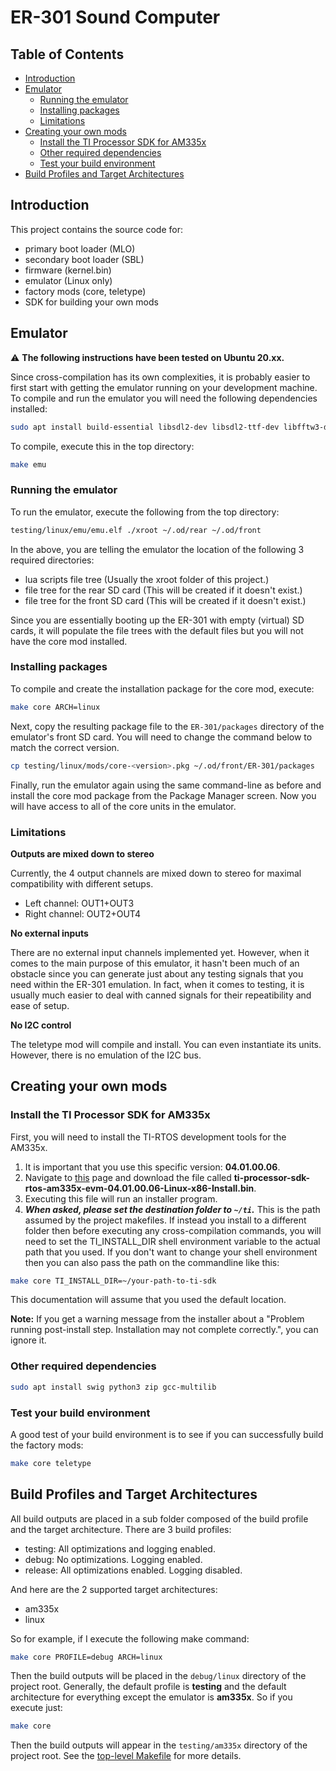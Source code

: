 # ER-301 Sound Computer

## Table of Contents

  * [Introduction](#introduction)
  * [Emulator](#emulator)
    + [Running the emulator](#running-the-emulator)
    + [Installing packages](#installing-packages)
    + [Limitations](#limitations)
  * [Creating your own mods](#creating-your-own-mods)
    + [Install the TI Processor SDK for AM335x](#install-the-ti-processor-sdk-for-am335x)
    + [Other required dependencies](#other-required-dependencies)
    + [Test your build environment](#test-your-build-environment)
  * [Build Profiles and Target Architectures](#build-profiles-and-target-architectures)

## Introduction

This project contains the source code for:
* primary boot loader (MLO)
* secondary boot loader (SBL)
* firmware (kernel.bin)
* emulator (Linux only)
* factory mods (core, teletype)
* SDK for building your own mods

## Emulator

:warning: **The following instructions have been tested on Ubuntu 20.xx.**

Since cross-compilation has its own complexities, it is probably easier to first start with getting the emulator running on your development machine.  To compile and run the emulator you will need the following dependencies installed:

```bash
sudo apt install build-essential libsdl2-dev libsdl2-ttf-dev libfftw3-dev swig python3 zip
```

To compile, execute this in the top directory:

```bash
make emu
```

### Running the emulator

To run the emulator, execute the following from the top directory:
```bash
testing/linux/emu/emu.elf ./xroot ~/.od/rear ~/.od/front
```

In the above, you are telling the emulator the location of the following 3 required directories:
* lua scripts file tree (Usually the xroot folder of this project.)
* file tree for the rear SD card (This will be created if it doesn't exist.)
* file tree for the front SD card (This will be created if it doesn't exist.)

Since you are essentially booting up the ER-301 with empty (virtual) SD cards, it will populate the file trees with the default files but you will not have the core mod installed.  

### Installing packages

To compile and create the installation package for the core mod, execute:

```bash
make core ARCH=linux
```

Next, copy the resulting package file to the ```ER-301/packages``` directory of the emulator's front SD card.  You will need to change the command below to match the correct version.

```bash
cp testing/linux/mods/core-<version>.pkg ~/.od/front/ER-301/packages
```

Finally, run the emulator again using the same command-line as before and install the core mod package from the Package Manager screen.  Now you will have access to all of the core units in the emulator.

### Limitations

**Outputs are mixed down to stereo**

Currently, the 4 output channels are mixed down to stereo for maximal compatibility with different setups.

* Left channel: OUT1+OUT3
* Right channel: OUT2+OUT4

**No external inputs**

There are no external input channels implemented yet.  However, when it comes to the main purpose of this emulator, it hasn't been much of an obstacle since you can generate just about any testing signals that you need within the ER-301 emulation.  In fact, when it comes to testing, it is usually much easier to deal with canned signals for their repeatibility and ease of setup.

**No I2C control**

The teletype mod will compile and install.  You can even instantiate its units.  However, there is no emulation of the I2C bus.

## Creating your own mods

### Install the TI Processor SDK for AM335x
First, you will need to install the TI-RTOS development tools for the AM335x. 
1. It is important that you use this specific version: **04.01.00.06**.  
2. Navigate to [this](https://software-dl.ti.com/processor-sdk-rtos/esd/AM335X/04_01_00_06/index_FDS.html) page and download the file called **ti-processor-sdk-rtos-am335x-evm-04.01.00.06-Linux-x86-Install.bin**.
3. Executing this file will run an installer program.
4. ***When asked, please set the destination folder to ```~/ti```.***  This is the path assumed by the project makefiles.  If instead you install to a different folder then before executing any cross-compilation commands, you will need to set the TI_INSTALL_DIR shell environment variable to the actual path that you used.  If you don't want to change your shell environment then you can also pass the path on the commandline like this:

```bash
make core TI_INSTALL_DIR=~/your-path-to-ti-sdk
```

This documentation will assume that you used the default location.

**Note:** If you get a warning message from the installer about a "Problem running post-install step.  Installation may not complete correctly.", you can ignore it.

### Other required dependencies

```bash
sudo apt install swig python3 zip gcc-multilib
```

### Test your build environment

A good test of your build environment is to see if you can successfully build the factory mods:

```bash
make core teletype
```

## Build Profiles and Target Architectures

All build outputs are placed in a sub folder composed of the build profile and the target architecture.  There are 3 build profiles:

* testing: All optimizations and logging enabled.
* debug: No optimizations.  Logging enabled.
* release: All optimizations enabled.  Logging disabled.

And here are the 2 supported target architectures:

* am335x
* linux

So for example, if I execute the following make command:

```bash
make core PROFILE=debug ARCH=linux
```

Then the build outputs will be placed in the ```debug/linux``` directory of the project root.  Generally, the default profile is **testing** and the default architecture for everything except the emulator is **am335x**.  So if you execute just:

```bash
make core
```

Then the build outputs will appear in the ```testing/am335x``` directory of the project root.  See the [top-level Makefile](Makefile) for more details.